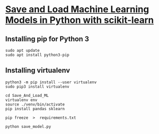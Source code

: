 # [Save and Load Machine Learning Models in Python with scikit-learn](https://machinelearningmastery.com/save-load-machine-learning-models-python-scikit-learn/)

## Installing pip for Python 3
```
sudo apt update
sudo apt install python3-pip
```

## Installing virtualenv
```
python3 -m pip install --user virtualenv
sudo pip3 install virtualenv
```

```
cd Save_And_Load_ML
virtualenv env
source ./venv/bin/activate
pip install pandas sklearn

pip freeze  >  requirements.txt

```

```
python save_model.py
```